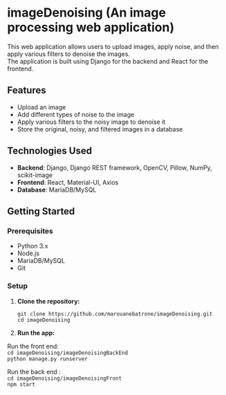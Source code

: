 # imageDenoising (An image processing web application)

This web application allows users to upload images, apply noise, and then apply various filters to denoise the images. <br>
The application is built using Django for the backend and React for the frontend.

## Features

- Upload an image
- Add different types of noise to the image
- Apply various filters to the noisy image to denoise it
- Store the original, noisy, and filtered images in a database

## Technologies Used

- **Backend**: Django, Django REST framework, OpenCV, Pillow, NumPy, scikit-image
- **Frontend**: React, Material-UI, Axios
- **Database**: MariaDB/MySQL

## Getting Started

### Prerequisites

- Python 3.x
- Node.js
- MariaDB/MySQL
- Git

### Setup

1. **Clone the repository:**

   `git clone https://github.com/marouanebatrone/imageDenoising.git` <br>
    `cd imageDenoising`
   
2. **Run the app:**

Run the front end:  <br>
`cd imageDenoising/imageDenoisingBackEnd` <br>
`python manage.py runserver`

Run the back end : <br>
`cd imageDenoising/imageDenoisingFront` <br>
`npm start`
